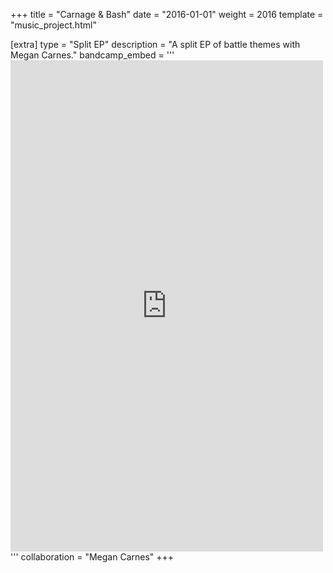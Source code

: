 +++
title = "Carnage & Bash"
date = "2016-01-01"
weight = 2016
template = "music_project.html"

[extra]
type = "Split EP"
description = "A split EP of battle themes with Megan Carnes."
bandcamp_embed = '''<iframe style="border: 0; width: 100%; height: 786px; max-width: 500px;" src="https://bandcamp.com/EmbeddedPlayer/album=1322625898/size=large/bgcol=ffffff/linkcol=0687f5/tracklist=true/transparent=true/" seamless><a href="http://friendsofsatan.bandcamp.com/album/carnage-bash">Carnage &amp; Bash by Megan Carnes and June Bash</a></iframe>'''
collaboration = "Megan Carnes"
+++

